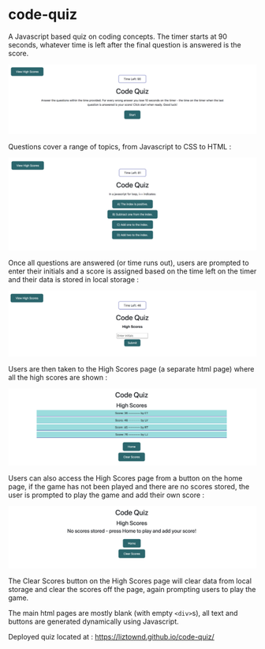 # code-quiz

A Javascript based quiz on coding concepts. The timer starts at 90 seconds, whatever time is left after the final question is answered is the score. 

![home screen](images/quizHome.png)

Questions cover a range of topics, from Javascript to CSS to HTML : 

![question](images/question.png)

Once all questions are answered (or time runs out), users are prompted to enter their initials and a score is assigned based on the time left on the timer and their data is stored in local storage : 

![initial input](images/initialInput.png)

Users are then taken to the High Scores page (a separate html page) where all the high scores are shown :

![high scores page](images/highScores.png)

Users can also access the High Scores page from a button on the home page, if the game has not been played and there are no scores stored, the user is prompted to play the game and add their own score : 

![empty scores](images/emptyScores.png)

The Clear Scores button on the High Scores page  will clear data from local storage and clear the scores off the page, again prompting users to play the game.

The main html pages are mostly blank (with empty `<div>`s), all text and buttons are generated dynamically using Javascript.


Deployed quiz located at : <a href = "https://liztownd.github.io/code-quiz/">https://liztownd.github.io/code-quiz/</a>